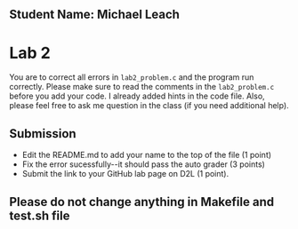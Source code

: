 
## Student Name: Michael Leach

# Lab 2

You are to correct all errors in `lab2_problem.c` and the program run correctly. Please make sure to read the comments in the `lab2_problem.c` before you add your code. I already added hints in the code file. Also, please feel free to ask me question in the class (if you need additional help).

## Submission

- Edit the README.md to add your name to the top of the file (1 point)
- Fix the error sucessfully--it should pass the auto grader (3 points)   
- Submit the link to your GitHub lab page on D2L (1 point). 

## Please do not change anything in Makefile and test.sh file
